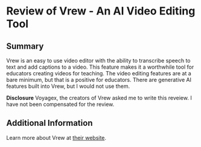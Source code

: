 # Review of Vrew - An AI Video Editing Tool

## Summary

Vrew is an easy to use video editor with the ability to transcribe speech to text and add captions to a video.
This feature makes it a worthwhile tool for educators creating videos for teaching. 
The video editing features are at a bare minimum, but that is a positive for educators.
There are generative AI features built into Vrew, but I would not use them.

**Disclosure** Voyagex, the creators of Vrew asked me to write this reveiew. I have not been compensated for the review.

## Additional Information

Learn more about Vrew at [their website](https://vrew.ai/en).
